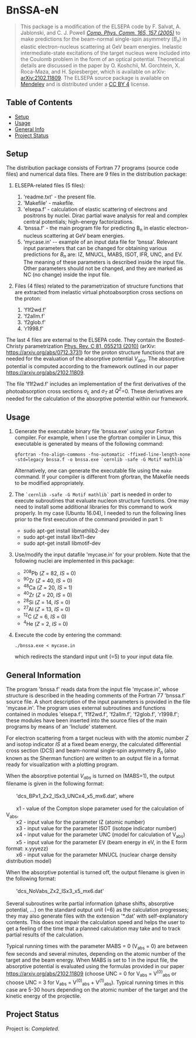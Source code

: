 # BnSSA-eN

> This package is a modification of the ELSEPA code by F. Salvat, A. Jablonski, and C. J. Powell  [_Comp. Phys. Comm. 165, 157 (2005)_](https://www.sciencedirect.com/science/article/abs/pii/S0010465504004795?via%3Dihub) to make predictions for the beam-normal single-spin asymmetry (_B<sub>n</sub>_) in elastic electron-nucleus scattering at GeV beam energies. Inelastic intermediate-state excitations of the target nucleus were included into the Coulomb problem in the form of an optical potential. Theoretical details are discussed in the paper by O. Koshchii, M. Gorchtein, X. Roca-Maza, and H. Spiesberger, which is available on arXiv: [arXiv:2102.11809](https://arxiv.org/abs/2102.11809). The ELSEPA source package is available on [Mendeley](https://mendeley.figshare.com/articles/dataset/elsepa_Dirac_partial-wave_calculation_of_elastic_scattering_of_electrons_and_positrons_by_atoms_positive_ions_and_molecules/11332520) and is  distributed under a [CC BY 4](https://creativecommons.org/licenses/by/4.0/) license. 


## Table of Contents

* [Setup](#setup)
* [Usage](#usage)
* [General Info](#general-information)
* [Project Status](#project-status)


## Setup

The distribution package consists of Fortran 77 programs (source code files) and numerical data files. There are 9 files in the distribution package:
1. ELSEPA-related files (5 files):
    1. 'readme.txt' -  the present file.
    2. 'Makefile' -  makefile.
    3. 'elsepa.f' - calculation of elastic scattering of electrons and positrons by nuclei. Dirac partial wave analysis for real and complex central potentials; high-energy factorizations.
    4. 'bnssa.f' -  the main program file for predicting B<sub>n</sub> in elastic electron-nucleus scattering at GeV beam energies.
    5. 'mycase.in' --  example of an input data file for 'bnssa'. Relevant input parameters that can be changed for obtaining various predictions for _B<sub>n</sub>_ are: IZ, MNUCL, MABS, ISOT, IFR, UNC, and EV. The meaning of these parameters is described inside the input file. Other parameters should not be changed, and they are marked as NC (no change) inside the input file.

2. Files (4 files) related to the parametrization of structure functions that are extracted from inelastic virtual photoabsorption cross sections on the proton:
    1. 'f1f2wd.f' 
    2. 'f2allm.f' 
    3. 'f2glob.f'
    4. 'r1998.f'

The last 4 files are external to the ELSEPA code. They contain the Bosted-Christy parametrization [Phys. Rev. C 81, 055213 (2010)](https://journals.aps.org/prc/abstract/10.1103/PhysRevC.81.055213) (arXiv: https://arxiv.org/abs/0712.3731) for the proton structure functions that are needed for the evaluation of the absorptive potential _V<sub>abs</sub>_. The absorptive potential is computed according to the framework outlined in our paper https://arxiv.org/abs/2102.11809.
           
The file 'f1f2wd.f' includes an implementation of the first derivatives of the photoabsorption cross sections _σ<sub>L</sub>_ and _σ<sub>T</sub>_ at _Q<sup>2</sup>_=0. These derivatives are needed for the calculation of the absorptive potential within our framework.


## Usage

1. Generate the executable binary file 'bnssa.exe' using your Fortran compiler. For example, when I use the gfortran compiler in Linux, this executable is generated by means of the following command:

       gfortran -fno-align-commons -fno-automatic -ffixed-line-length-none -std=legacy bnssa.f -o bnssa.exe `cernlib -safe -G Motif mathlib`
      Alternatively, one can generate the executable file using the `make` command. If your compiler is different from gfortran, the Makefile needs to be modified appropriately.

2. The  <code>\`cernlib -safe -G Motif mathlib\`</code> part is needed in order to execute subroutines that evaluate nucleon structure functions. One may need to install some additional libraries for this command to work properly. In my case (Ubuntu 16.04), I needed to run the following lines prior to the first execution of the command provided in part 1:
    * sudo apt-get install libmathlib2-dev
    * sudo apt-get install libx11-dev
    * sudo apt-get install libmotif-dev

3. Use/modify the input datafile 'mycase.in' for your problem. Note that the following nuclei are implemented in this package:
    * <sup>208</sup>Pb (_Z_ = 82, _IS_ = 0)
    * <sup>90</sup>Zr (_Z_ = 40, _IS_ = 0)
    * <sup>48</sup>Ca (_Z_ = 20, _IS_ = 1)
    * <sup>40</sup>Zr (_Z_ = 20, _IS_ = 0)
    * <sup>28</sup>Si (_Z_ = 14, _IS_ = 0)
    * <sup>27</sup>Al (_Z_ = 13, _IS_ = 0)
    * <sup>12</sup>C (_Z_ = 6, _IS_ = 0)
    * <sup>4</sup>He (_Z_ = 2, _IS_ = 0)

4. Execute the code by entering the command:
            
    `./bnssa.exe < mycase.in` 
      
   which redirects the standard input unit (=5) to your input data file.


## General Information
The program 'bnssa.f' reads data from the input file 'mycase.in', whose structure is described in the heading comments of the Fortran 77 'bnssa.f' source file. A short description of the input parameters is provided in the file 'mycase.in'. The program uses external subroutines and functions contained in modules 'elsepa.f', 'f1f2wd.f', 'f2allm.f', 'f2glob.f', 'r1998.f'; these modules have been inserted into the source files of the main programs by means of an 'Include' statement.

For electron scattering from a target nucleus with with the atomic number _Z_ and isotop indicator _IS_ at a fixed beam energy, the calculated differential cross section (DCS) and beam-normal single-spin asymmetry _B<sub>n</sub>_ (also known as the Sherman function) are written to an output file in a format ready for visualization with a plotting program.
                    
When the absorptive potential _V<sub>abs</sub>_ is turned on (MABS=1), the output filename is given in the following format:\
\
&nbsp;&nbsp;&nbsp;&nbsp;&nbsp;&nbsp;   'dcs_BPx1_Zx2_ISx3_UNCx4_x5_mx6.dat', where\
\
&nbsp;&nbsp;&nbsp;&nbsp;&nbsp;&nbsp;    x1 - value of the Compton slope parameter used for the calculation of V<sub>abs</sub>,\
&nbsp;&nbsp;&nbsp;&nbsp;&nbsp;&nbsp;    x2 - input value for the parameter IZ (atomic number)\
&nbsp;&nbsp;&nbsp;&nbsp;&nbsp;&nbsp;    x3 - input value for the parameter ISOT (isotope indicator number)\
&nbsp;&nbsp;&nbsp;&nbsp;&nbsp;&nbsp;    x4 - input value for the parameter UNC (model for calculation of V<sub>abs</sub>)\
&nbsp;&nbsp;&nbsp;&nbsp;&nbsp;&nbsp;    x5 - input value for the parameter EV (beam energy in eV, in the E form format: x.yyyezz)\
&nbsp;&nbsp;&nbsp;&nbsp;&nbsp;&nbsp;    x6 - input value for the parameter MNUCL (nuclear charge density distribution model)
    
When the absorptive potential is turned off, the output filename is given in the following format:\
\
&nbsp;&nbsp;&nbsp;&nbsp;&nbsp;&nbsp;    'dcs_NoVabs_Zx2_ISx3_x5_mx6.dat'\
\
Several subroutines write partial information (phase shifts, absorptive potential, ...) on the standard output unit (=6) as the calculation progresses; they may also generate files with the extension '*.dat' with self-explanatory contents. This does not impair the calculation speed and helps the user to get a  feeling of the time that a planned calculation may take and to track partial results of the calculation. 
   
Typical running times with the parameter MABS = 0 (V<sub>abs</sub> = 0) are between few seconds and several minutes, depending on the atomic number of the target and the beam energy. When MABS is set to 1 in the input file, the absorptive potential is evaluated using the formulas provided in our paper https://arxiv.org/abs/2102.11809 (choose UNC = 0 for V<sub>abs</sub> = V<sup>(0)</sup><sub>abs</sub> or choose UNC = 3 for V<sub>abs</sub> = V<sup>(0)</sup><sub>abs</sub> + V<sup>(1)</sup><sub>abs</sub>). Typical running times in this case are 5-30 hours depending on the atomic number of the target and the kinetic energy of the projectile.


## Project Status
Project is: _Completed_. 


<!---## Room for Improvement
Room for improvement:
- Improvement to be done 1
- Improvement to be done 2
To do:
- Feature to be added 1
- Feature to be added 2--->

